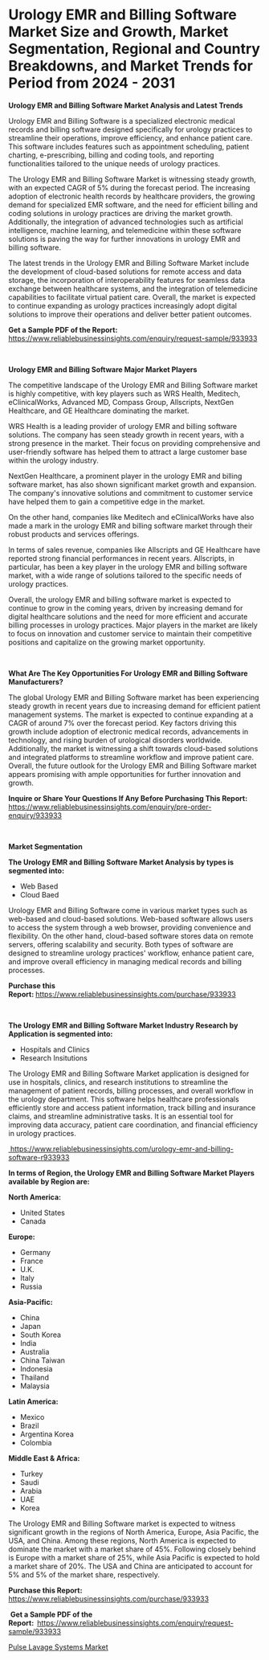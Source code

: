 <p><h1>Urology EMR and Billing Software Market Size and Growth, Market Segmentation, Regional and Country Breakdowns, and Market Trends for Period from 2024 -  2031</h1></p><p><strong>Urology EMR and Billing Software Market Analysis and Latest Trends</strong></p>
<p><p>Urology EMR and Billing Software is a specialized electronic medical records and billing software designed specifically for urology practices to streamline their operations, improve efficiency, and enhance patient care. This software includes features such as appointment scheduling, patient charting, e-prescribing, billing and coding tools, and reporting functionalities tailored to the unique needs of urology practices.</p><p>The Urology EMR and Billing Software Market is witnessing steady growth, with an expected CAGR of 5% during the forecast period. The increasing adoption of electronic health records by healthcare providers, the growing demand for specialized EMR software, and the need for efficient billing and coding solutions in urology practices are driving the market growth. Additionally, the integration of advanced technologies such as artificial intelligence, machine learning, and telemedicine within these software solutions is paving the way for further innovations in urology EMR and billing software.</p><p>The latest trends in the Urology EMR and Billing Software Market include the development of cloud-based solutions for remote access and data storage, the incorporation of interoperability features for seamless data exchange between healthcare systems, and the integration of telemedicine capabilities to facilitate virtual patient care. Overall, the market is expected to continue expanding as urology practices increasingly adopt digital solutions to improve their operations and deliver better patient outcomes.</p></p>
<p><strong>Get a Sample PDF of the Report:&nbsp;</strong> <a href="https://www.reliablebusinessinsights.com/enquiry/request-sample/933933">https://www.reliablebusinessinsights.com/enquiry/request-sample/933933</a></p>
<p>&nbsp;</p>
<p><strong>Urology EMR and Billing Software Major Market Players</strong></p>
<p><p>The competitive landscape of the Urology EMR and Billing Software market is highly competitive, with key players such as WRS Health, Meditech, eClinicalWorks, Advanced MD, Compass Group, Allscripts, NextGen Healthcare, and GE Healthcare dominating the market.</p><p>WRS Health is a leading provider of urology EMR and billing software solutions. The company has seen steady growth in recent years, with a strong presence in the market. Their focus on providing comprehensive and user-friendly software has helped them to attract a large customer base within the urology industry.</p><p>NextGen Healthcare, a prominent player in the urology EMR and billing software market, has also shown significant market growth and expansion. The company's innovative solutions and commitment to customer service have helped them to gain a competitive edge in the market.</p><p>On the other hand, companies like Meditech and eClinicalWorks have also made a mark in the urology EMR and billing software market through their robust products and services offerings.</p><p>In terms of sales revenue, companies like Allscripts and GE Healthcare have reported strong financial performances in recent years. Allscripts, in particular, has been a key player in the urology EMR and billing software market, with a wide range of solutions tailored to the specific needs of urology practices.</p><p>Overall, the urology EMR and billing software market is expected to continue to grow in the coming years, driven by increasing demand for digital healthcare solutions and the need for more efficient and accurate billing processes in urology practices. Major players in the market are likely to focus on innovation and customer service to maintain their competitive positions and capitalize on the growing market opportunity.</p></p>
<p>&nbsp;</p>
<p><strong>What Are The Key Opportunities For Urology EMR and Billing Software Manufacturers?</strong></p>
<p><p>The global Urology EMR and Billing Software market has been experiencing steady growth in recent years due to increasing demand for efficient patient management systems. The market is expected to continue expanding at a CAGR of around 7% over the forecast period. Key factors driving this growth include adoption of electronic medical records, advancements in technology, and rising burden of urological disorders worldwide. Additionally, the market is witnessing a shift towards cloud-based solutions and integrated platforms to streamline workflow and improve patient care. Overall, the future outlook for the Urology EMR and Billing Software market appears promising with ample opportunities for further innovation and growth.</p></p>
<p><strong>Inquire or Share Your Questions If Any Before Purchasing This Report:</strong> <a href="https://www.reliablebusinessinsights.com/enquiry/pre-order-enquiry/933933">https://www.reliablebusinessinsights.com/enquiry/pre-order-enquiry/933933</a></p>
<p>&nbsp;</p>
<p><strong>Market Segmentation</strong></p>
<p><strong>The Urology EMR and Billing Software Market Analysis by types is segmented into:</strong></p>
<p><ul><li>Web Based</li><li>Cloud Baed</li></ul></p>
<p><p>Urology EMR and Billing Software come in various market types such as web-based and cloud-based solutions. Web-based software allows users to access the system through a web browser, providing convenience and flexibility. On the other hand, cloud-based software stores data on remote servers, offering scalability and security. Both types of software are designed to streamline urology practices' workflow, enhance patient care, and improve overall efficiency in managing medical records and billing processes.</p></p>
<p><strong>Purchase this Report:&nbsp;</strong><a href="https://www.reliablebusinessinsights.com/purchase/933933">https://www.reliablebusinessinsights.com/purchase/933933</a></p>
<p>&nbsp;</p>
<p><strong>The Urology EMR and Billing Software Market Industry Research by Application is segmented into:</strong></p>
<p><ul><li>Hospitals and Clinics</li><li>Research Insitutions</li></ul></p>
<p><p>The Urology EMR and Billing Software Market application is designed for use in hospitals, clinics, and research institutions to streamline the management of patient records, billing processes, and overall workflow in the urology department. This software helps healthcare professionals efficiently store and access patient information, track billing and insurance claims, and streamline administrative tasks. It is an essential tool for improving data accuracy, patient care coordination, and financial efficiency in urology practices.</p></p>
<p><a href="https://www.reliablebusinessinsights.com/urology-emr-and-billing-software-r933933">&nbsp;https://www.reliablebusinessinsights.com/urology-emr-and-billing-software-r933933</a></p>
<p><strong>In terms of Region, the Urology EMR and Billing Software Market Players available by Region are:</strong></p>
<p>
    <p> <strong> North America: </strong>
        <ul>
            <li>United States</li>
            <li>Canada</li>
        </ul>
        </p> 
    <p> <strong> Europe: </strong>
        <ul>
            <li>Germany</li>
            <li>France</li>
            <li>U.K.</li>
            <li>Italy</li>
            <li>Russia</li>
        </ul>
        </p> 
    <p> <strong> Asia-Pacific: </strong>
        <ul>
            <li>China</li>
            <li>Japan</li>
            <li>South Korea</li>
            <li>India</li>
            <li>Australia</li>
            <li>China Taiwan</li>
            <li>Indonesia</li>
            <li>Thailand</li>
            <li>Malaysia</li>
        </ul>
        </p> 
    <p> <strong> Latin America: </strong>
        <ul>
            <li>Mexico</li>
            <li>Brazil</li>
            <li>Argentina Korea</li>
            <li>Colombia</li>
        </ul>
        </p> 
    <p> <strong> Middle East & Africa: </strong>
        <ul>
            <li>Turkey</li>
            <li>Saudi</li>
            <li>Arabia</li>
            <li>UAE</li>
            <li>Korea</li>
        </ul>
    </p>
    </p>
<p><p>The Urology EMR and Billing Software market is expected to witness significant growth in the regions of North America, Europe, Asia Pacific, the USA, and China. Among these regions, North America is expected to dominate the market with a market share of 45%. Following closely behind is Europe with a market share of 25%, while Asia Pacific is expected to hold a market share of 20%. The USA and China are anticipated to account for 5% and 5% of the market share, respectively.</p></p>
<p><strong>Purchase this Report: </strong><a href="https://www.reliablebusinessinsights.com/purchase/933933">https://www.reliablebusinessinsights.com/purchase/933933</a></p>
<p>&nbsp;<strong>Get a Sample PDF of the Report:&nbsp;&nbsp;</strong><a href="https://www.reliablebusinessinsights.com/enquiry/request-sample/933933">https://www.reliablebusinessinsights.com/enquiry/request-sample/933933</a></p>
<p><strong></strong></p>
<p><p><a href="https://medium.com/@dannellbugess3/pulse-lavage-systems-market-global-market-insights-and-sales-trends-2024-to-2031-054fd0babb18">Pulse Lavage Systems Market</a></p></p>